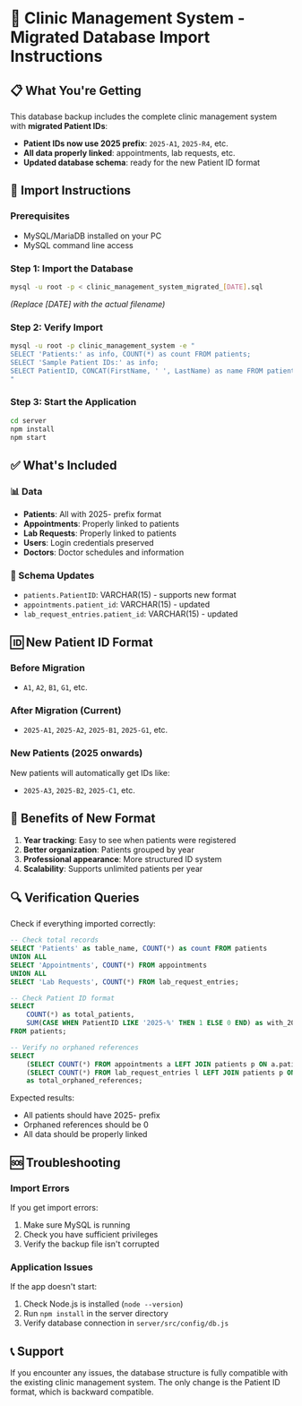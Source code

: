 # 🚀 Clinic Management System - Migrated Database Import Instructions

## 📋 What You're Getting
This database backup includes the complete clinic management system with **migrated Patient IDs**:
- **Patient IDs now use 2025 prefix**: `2025-A1`, `2025-R4`, etc.
- **All data properly linked**: appointments, lab requests, etc.
- **Updated database schema**: ready for the new Patient ID format

## 💾 Import Instructions

### Prerequisites
- MySQL/MariaDB installed on your PC
- MySQL command line access

### Step 1: Import the Database
```bash
mysql -u root -p < clinic_management_system_migrated_[DATE].sql
```
*(Replace [DATE] with the actual filename)*

### Step 2: Verify Import
```bash
mysql -u root -p clinic_management_system -e "
SELECT 'Patients:' as info, COUNT(*) as count FROM patients;
SELECT 'Sample Patient IDs:' as info;
SELECT PatientID, CONCAT(FirstName, ' ', LastName) as name FROM patients LIMIT 5;
"
```

### Step 3: Start the Application
```bash
cd server
npm install
npm start
```

## ✅ What's Included

### 📊 Data
- **Patients**: All with 2025- prefix format
- **Appointments**: Properly linked to patients
- **Lab Requests**: Properly linked to patients
- **Users**: Login credentials preserved
- **Doctors**: Doctor schedules and information

### 🔧 Schema Updates
- `patients.PatientID`: VARCHAR(15) - supports new format
- `appointments.patient_id`: VARCHAR(15) - updated
- `lab_request_entries.patient_id`: VARCHAR(15) - updated

## 🆔 New Patient ID Format

### Before Migration
- `A1`, `A2`, `B1`, `G1`, etc.

### After Migration (Current)
- `2025-A1`, `2025-A2`, `2025-B1`, `2025-G1`, etc.

### New Patients (2025 onwards)
New patients will automatically get IDs like:
- `2025-A3`, `2025-B2`, `2025-C1`, etc.

## 🎯 Benefits of New Format
1. **Year tracking**: Easy to see when patients were registered
2. **Better organization**: Patients grouped by year
3. **Professional appearance**: More structured ID system
4. **Scalability**: Supports unlimited patients per year

## 🔍 Verification Queries

Check if everything imported correctly:

```sql
-- Check total records
SELECT 'Patients' as table_name, COUNT(*) as count FROM patients
UNION ALL
SELECT 'Appointments', COUNT(*) FROM appointments  
UNION ALL
SELECT 'Lab Requests', COUNT(*) FROM lab_request_entries;

-- Check Patient ID format
SELECT 
    COUNT(*) as total_patients,
    SUM(CASE WHEN PatientID LIKE '2025-%' THEN 1 ELSE 0 END) as with_2025_prefix
FROM patients;

-- Verify no orphaned references
SELECT 
    (SELECT COUNT(*) FROM appointments a LEFT JOIN patients p ON a.patient_id = p.PatientID WHERE a.patient_id IS NOT NULL AND p.PatientID IS NULL) +
    (SELECT COUNT(*) FROM lab_request_entries l LEFT JOIN patients p ON l.patient_id = p.PatientID WHERE l.patient_id IS NOT NULL AND p.PatientID IS NULL) 
    as total_orphaned_references;
```

Expected results:
- All patients should have 2025- prefix
- Orphaned references should be 0
- All data should be properly linked

## 🆘 Troubleshooting

### Import Errors
If you get import errors:
1. Make sure MySQL is running
2. Check you have sufficient privileges
3. Verify the backup file isn't corrupted

### Application Issues
If the app doesn't start:
1. Check Node.js is installed (`node --version`)
2. Run `npm install` in the server directory
3. Verify database connection in `server/src/config/db.js`

## 📞 Support
If you encounter any issues, the database structure is fully compatible with the existing clinic management system. The only change is the Patient ID format, which is backward compatible.
